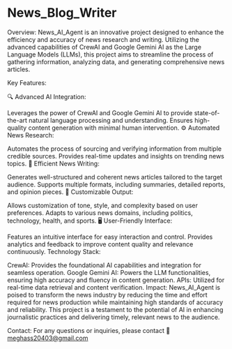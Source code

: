 # News_Blog_Writer

Overview: News_AI_Agent is an innovative project designed to enhance the efficiency and accuracy of news research and writing. Utilizing the advanced capabilities of CrewAI and Google Gemini AI as the Large Language Models (LLMs), this project aims to streamline the process of gathering information, analyzing data, and generating comprehensive news articles.

Key Features:

🔍 Advanced AI Integration:

Leverages the power of CrewAI and Google Gemini AI to provide state-of-the-art natural language processing and understanding. Ensures high-quality content generation with minimal human intervention. ⚙️ Automated News Research:

Automates the process of sourcing and verifying information from multiple credible sources. Provides real-time updates and insights on trending news topics. 📝 Efficient News Writing:

Generates well-structured and coherent news articles tailored to the target audience. Supports multiple formats, including summaries, detailed reports, and opinion pieces. 🎨 Customizable Output:

Allows customization of tone, style, and complexity based on user preferences. Adapts to various news domains, including politics, technology, health, and sports. 🖥️ User-Friendly Interface:

Features an intuitive interface for easy interaction and control. Provides analytics and feedback to improve content quality and relevance continuously. Technology Stack:

CrewAI: Provides the foundational AI capabilities and integration for seamless operation. Google Gemini AI: Powers the LLM functionalities, ensuring high accuracy and fluency in content generation. APIs: Utilized for real-time data retrieval and content verification. Impact: News_AI_Agent is poised to transform the news industry by reducing the time and effort required for news production while maintaining high standards of accuracy and reliability. This project is a testament to the potential of AI in enhancing journalistic practices and delivering timely, relevant news to the audience.

Contact: For any questions or inquiries, please contact 📧 meghass20403@gmail.com
